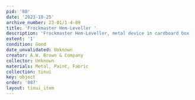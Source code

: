 ```yaml
---
pid: '88'
date: '2023-10-25'
archive_number: 23-01/1-4-89
title: 'Frockmaster Hem-Leveller '
description: 'Frockmaster Hem-Leveller, metal device in cardboard box '
extent: '1'
condition: Good
date_unvalidated: Unknown
creator: A.W. Brown & Company
collector: Unknown
materials: Metal, Paint, Fabric
collection: tinui
key: object
order: '087'
layout: tinui_item
---
```

